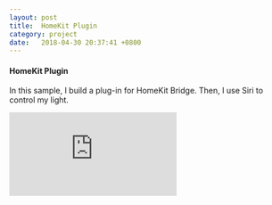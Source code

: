 ```yaml
---
layout: post
title:  HomeKit Plugin
category: project
date:   2018-04-30 20:37:41 +0800
---
```

#### HomeKit Plugin

In this sample, I build a plug-in for HomeKit Bridge. Then, I use Siri to control my light.
<div class='video-container'>
<iframe class='youtube-videox' frameborder='0' title='YouTube video player' src='https://www.youtube.com/embed/4USDlJZbe20?enablejsapi=1&version=3&'></iframe>
</div>
